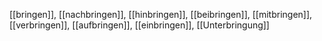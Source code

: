 [[bringen]], [[nachbringen]], [[hinbringen]], [[beibringen]], [[mitbringen]], [[verbringen]], [[aufbringen]], [[einbringen]], [[Unterbringung]]